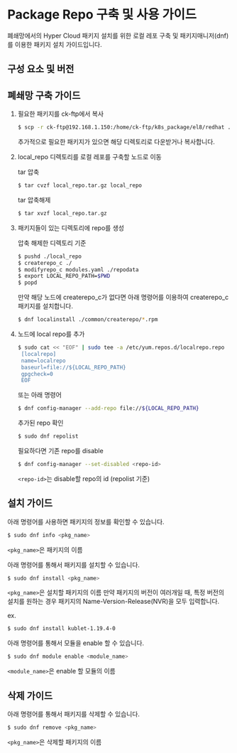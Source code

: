 # Package Repo 구축 및 사용 가이드
폐쇄망에서의 Hyper Cloud 패키지 설치를 위한 로컬 레포 구축 및 패키지매니저(dnf)를 이용한 패키지 설치 가이드입니다.

## 구성 요소 및 버전

## 폐쇄망 구축 가이드
1. 필요한 패키지를 ck-ftp에서 복사
	```bash
	$ scp -r ck-ftp@192.168.1.150:/home/ck-ftp/k8s_package/el8/redhat ./local_repo
	```
	추가적으로 필요한 패키지가 있으면 해당 디렉토리로 다운받거나 복사합니다.

2. local\_repo 디렉토리를 로컬 레포를 구축할 노드로 이동

	tar 압축
	```bash
	$ tar cvzf local_repo.tar.gz local_repo
	```

	tar 압축해제
	```bash
	$ tar xvzf local_repo.tar.gz
	```

3. 패키지들이 있는 디렉토리에 repo를 생성

	압축 해제한 디렉토리 기준
	```bash
	$ pushd ./local_repo
	$ createrepo_c ./
	$ modifyrepo_c modules.yaml ./repodata
	$ export LOCAL_REPO_PATH=$PWD
	$ popd
	```

	만약 해당 노드에 createrepo_c가 없다면 아래 명령어를 이용하여 createrepo_c 패키지를 설치합니다.
	```bash
	$ dnf localinstall ./common/createrepo/*.rpm
	```

4. 노드에 local repo를 추가
	```bash
	$ sudo cat << "EOF" | sudo tee -a /etc/yum.repos.d/localrepo.repo
	 [localrepo]
	 name=localrepo
	 baseurl=file://${LOCAL_REPO_PATH}
	 gpgcheck=0
	 EOF
	```
	또는 아래 명령어
	```bash
	$ dnf config-manager --add-repo file://${LOCAL_REPO_PATH}
	```


	추가된 repo 확인
	```bash
	$ sudo dnf repolist
	```


	필요하다면 기존 repo를 disable
	```bash
	$ dnf config-manager --set-disabled <repo-id>
	```
	`<repo-id>`는 disable할 repo의 id (repolist 기준)

## 설치 가이드
아래 명령어를 사용하면 패키지의 정보를 확인할 수 있습니다.
```bash
$ sudo dnf info <pkg_name>
```
`<pkg_name>`은 패키지의 이름

아래 명령어를 통해서 패키지를 설치할 수 있습니다.
```bash
$ sudo dnf install <pkg_name>
```
`<pkg_name>`은 설치할 패키지의 이름
만약 패키지의 버전이 여러개일 때, 특정 버전의 설치를 원하는 경우 패키지의 Name-Version-Release(NVR)을 모두 입력합니다.

ex.
```bash
$ sudo dnf install kublet-1.19.4-0
```

아래 명령어를 통해서 모듈을 enable 할 수 있습니다.
```bash
$ sudo dnf module enable <module_name>
```
`<module_name>`은 enable 할 모듈의 이름

## 삭제 가이드
아래 명령어를 통해서 패키지를 삭제할 수 있습니다.
```bash
$ sudo dnf remove <pkg_name>
```
`<pkg_name>`은 삭제할 패키지의 이름
